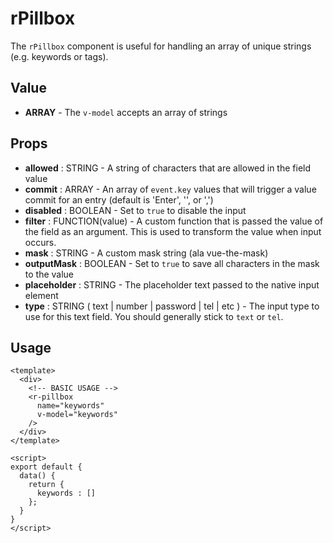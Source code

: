 # rPillbox
The `rPillbox` component is useful for handling an array of unique strings (e.g. keywords or tags).

## Value
* **ARRAY** - The `v-model` accepts an array of strings

## Props
* **allowed** : STRING - A string of characters that are allowed in the field value
* **commit** : ARRAY - An array of `event.key` values that will trigger a value commit for an entry (default is 'Enter', '', or ',')
* **disabled** : BOOLEAN - Set to `true` to disable the input
* **filter** : FUNCTION(value) - A custom function that is passed the value of the field as an argument. This is used to transform the value when input occurs.
* **mask** : STRING - A custom mask string (ala vue-the-mask)
* **outputMask** : BOOLEAN - Set to `true` to save all characters in the mask to the value
* **placeholder** : STRING - The placeholder text passed to the native input element
* **type** : STRING ( text | number | password | tel | etc ) - The input type to use for this text field. You should generally stick to `text` or `tel`.

## Usage
```vue
<template>
  <div>
    <!-- BASIC USAGE -->
    <r-pillbox
      name="keywords"
      v-model="keywords"
    />
  </div>
</template>

<script>
export default {
  data() {
    return {
      keywords : []
    };
  }
}
</script>
```